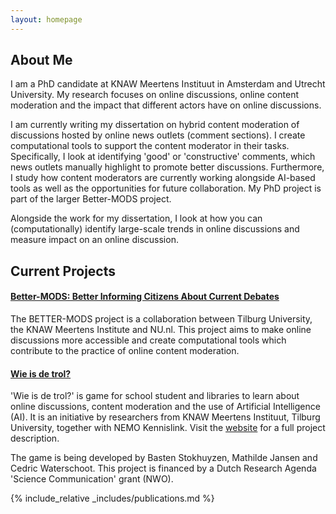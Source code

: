 ```yaml
---
layout: homepage
---
```


## About Me

I am a PhD candidate at KNAW Meertens Instituut in Amsterdam and Utrecht University. My research focuses on online discussions, online content moderation and the impact that different actors have on online discussions.

I am currently writing my dissertation on hybrid content moderation of discussions hosted by online news outlets (comment sections). I create computational tools to support the content moderator in their tasks. Specifically, I look at identifying 'good' or 'constructive' comments, which news outlets manually highlight to promote better discussions. Furthermore, I study how content moderators are currently working alongside AI-based tools as well as the opportunities for future collaboration. My PhD project is part of the larger Better-MODS project.

Alongside the work for my dissertation, I look at how you can (computationally) identify large-scale trends in online discussions and measure impact on an online discussion.  

## Current Projects

#### [Better-MODS: Better Informing Citizens About Current Debates](https://better-mods.uvt.nl/)

The BETTER-MODS project is a collaboration between Tilburg University, the KNAW Meertens Institute and NU.nl. This project aims to make online discussions more accessible and create computational tools which contribute to the practice of online content moderation.

#### [Wie is de trol?](https://www.wie-is-de-trol.nl/)

'Wie is de trol?' is  game for school student and libraries to learn about online discussions, content moderation and the use of Artificial Intelligence (AI). It is an initiative by researchers from KNAW Meertens Instituut, Tilburg University, together with NEMO Kennislink. Visit the [website](https://www.wie-is-de-trol.nl/) for a full project description.

The game is being developed by Basten Stokhuyzen, Mathilde Jansen and Cedric Waterschoot.
This project is financed by a Dutch Research Agenda 'Science Communication' grant (NWO).


{% include_relative _includes/publications.md %}


